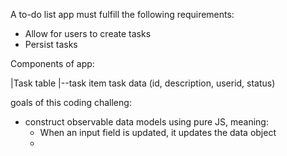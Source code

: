 
A to-do list app must fulfill the following requirements:
* Allow for users to create tasks
* Persist tasks



Components of app:

|Task table
|--task item
    task data (id, description, userid, status)

goals of this coding challeng:
* construct observable data models using pure JS, meaning:
    * When an input field is updated, it updates the data object
    * 